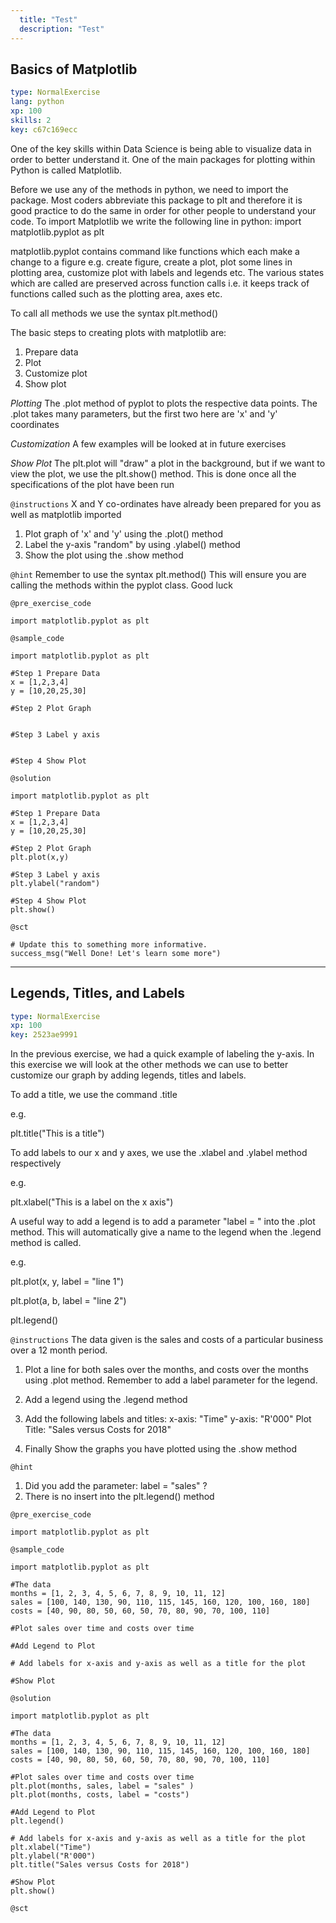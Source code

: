 ```yaml
---
  title: "Test"
  description: "Test"
---
```


## Basics of Matplotlib

```yaml
type: NormalExercise 
lang: python
xp: 100 
skills: 2
key: c67c169ecc   
```


One of the key skills within Data Science is being able to visualize data in order to better understand it. One of the main packages for plotting within Python is called Matplotlib.

Before we use any of the methods in python, we need to import the package.
Most coders abbreviate this package to plt and therefore it is good practice to do the same in order for other people to understand your code.
To import Matplotlib we write the following line in python:
import matplotlib.pyplot as plt

matplotlib.pyplot contains command like functions which each make a change to a figure e.g. create figure, create a plot, plot some lines in plotting area, customize plot with labels and legends etc. 
The various states which are called are preserved across function calls i.e.  it keeps track of functions called such as the plotting area, axes etc.

To call all methods we use the syntax plt.method()

The basic steps to creating plots with matplotlib are:              

1. Prepare data 
2.  Plot
3.  Customize plot 
4. Show plot 

_Plotting_
The .plot method of pyplot to plots the respective data points. 
The .plot takes many parameters, but the first two here are 'x' and 'y' coordinates

_Customization_
A few examples will be looked at in future exercises

_Show Plot_
The plt.plot will "draw"  a plot in the background, but  if we want to view the plot, we use the plt.show() method.
This is done once all the specifications of the plot have been run


`@instructions`
X and Y co-ordinates have already been prepared for you as well as matplotlib imported

1. Plot graph of 'x' and 'y'  using the .plot() method
2.  Label the y-axis "random"  by using .ylabel() method
3. Show the plot using the .show method

`@hint`
Remember to use the syntax plt.method()
This will ensure you are calling the methods within the pyplot class.
Good luck

`@pre_exercise_code`

```{python}
import matplotlib.pyplot as plt
```

`@sample_code`

```{python}
import matplotlib.pyplot as plt

#Step 1 Prepare Data
x = [1,2,3,4]
y = [10,20,25,30]

#Step 2 Plot Graph


#Step 3 Label y axis 


#Step 4 Show Plot
```

`@solution`

```{python}
import matplotlib.pyplot as plt

#Step 1 Prepare Data
x = [1,2,3,4]
y = [10,20,25,30]

#Step 2 Plot Graph
plt.plot(x,y)

#Step 3 Label y axis 
plt.ylabel("random")

#Step 4 Show Plot
plt.show()
```

`@sct`

```{python}
# Update this to something more informative.
success_msg("Well Done! Let's learn some more")
```

---

## Legends, Titles, and Labels 

```yaml
type: NormalExercise 
xp: 100 
key: 2523ae9991   
```


In the previous exercise, we had a quick example of labeling the y-axis.
In this exercise we will look at the other methods we can use to better customize our graph by adding legends, titles and labels.

To add a title, we use the command .title

 e.g. 

plt.title("This is a title")

To add labels to our x and y axes, we use the .xlabel and .ylabel method respectively

e.g.

plt.xlabel("This is a label on the x axis")

A useful way to add a legend is to add a parameter "label = " into the .plot method.
This will automatically give a name to the legend when the .legend method is called.

e.g.

plt.plot(x,  y, label = "line 1")

plt.plot(a,  b, label = "line 2")

plt.legend()


`@instructions`
The data given is the sales and costs of a particular business over a 12 month period.

1) Plot a line for both sales over the months, and costs over the months using .plot method. Remember to add a label parameter for the legend.

2) Add a legend using the .legend method

3) Add the following labels and titles:         x-axis: "Time"        y-axis: "R'000"         Plot Title: "Sales versus Costs for 2018"

4) Finally Show the graphs you have plotted using the .show method

`@hint`
1) Did you add the parameter: label = "sales"  ?
2) There is no insert into the plt.legend() method

`@pre_exercise_code`

```{python}
import matplotlib.pyplot as plt
```

`@sample_code`

```{python}
import matplotlib.pyplot as plt

#The data
months = [1, 2, 3, 4, 5, 6, 7, 8, 9, 10, 11, 12]
sales = [100, 140, 130, 90, 110, 115, 145, 160, 120, 100, 160, 180]
costs = [40, 90, 80, 50, 60, 50, 70, 80, 90, 70, 100, 110]

#Plot sales over time and costs over time

#Add Legend to Plot

# Add labels for x-axis and y-axis as well as a title for the plot

#Show Plot 

```

`@solution`

```{python}
import matplotlib.pyplot as plt

#The data
months = [1, 2, 3, 4, 5, 6, 7, 8, 9, 10, 11, 12]
sales = [100, 140, 130, 90, 110, 115, 145, 160, 120, 100, 160, 180]
costs = [40, 90, 80, 50, 60, 50, 70, 80, 90, 70, 100, 110]

#Plot sales over time and costs over time
plt.plot(months, sales, label = "sales" )
plt.plot(months, costs, label = "costs")

#Add Legend to Plot
plt.legend()

# Add labels for x-axis and y-axis as well as a title for the plot
plt.xlabel("Time")
plt.ylabel("R'000")
plt.title("Sales versus Costs for 2018")

#Show Plot 
plt.show()
```

`@sct`

```{python}

```

